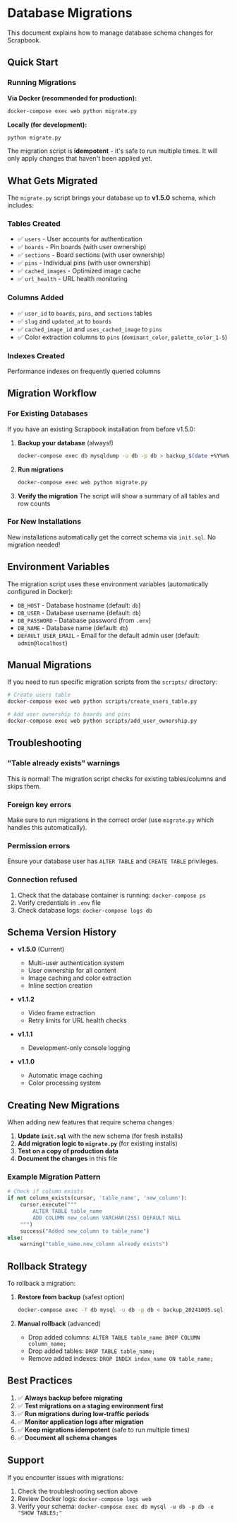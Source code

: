 # Database Migrations

This document explains how to manage database schema changes for Scrapbook.

## Quick Start

### Running Migrations

**Via Docker (recommended for production):**
```bash
docker-compose exec web python migrate.py
```

**Locally (for development):**
```bash
python migrate.py
```

The migration script is **idempotent** - it's safe to run multiple times. It will only apply changes that haven't been applied yet.

## What Gets Migrated

The `migrate.py` script brings your database up to **v1.5.0** schema, which includes:

### Tables Created
- ✅ `users` - User accounts for authentication
- ✅ `boards` - Pin boards (with user ownership)
- ✅ `sections` - Board sections (with user ownership)
- ✅ `pins` - Individual pins (with user ownership)
- ✅ `cached_images` - Optimized image cache
- ✅ `url_health` - URL health monitoring

### Columns Added
- ✅ `user_id` to `boards`, `pins`, and `sections` tables
- ✅ `slug` and `updated_at` to `boards`
- ✅ `cached_image_id` and `uses_cached_image` to `pins`
- ✅ Color extraction columns to `pins` (`dominant_color`, `palette_color_1-5`)

### Indexes Created
Performance indexes on frequently queried columns

## Migration Workflow

### For Existing Databases

If you have an existing Scrapbook installation from before v1.5.0:

1. **Backup your database** (always!)
   ```bash
   docker-compose exec db mysqldump -u db -p db > backup_$(date +%Y%m%d).sql
   ```

2. **Run migrations**
   ```bash
   docker-compose exec web python migrate.py
   ```

3. **Verify the migration**
   The script will show a summary of all tables and row counts

### For New Installations

New installations automatically get the correct schema via `init.sql`. No migration needed!

## Environment Variables

The migration script uses these environment variables (automatically configured in Docker):

- `DB_HOST` - Database hostname (default: `db`)
- `DB_USER` - Database username (default: `db`)
- `DB_PASSWORD` - Database password (from `.env`)
- `DB_NAME` - Database name (default: `db`)
- `DEFAULT_USER_EMAIL` - Email for the default admin user (default: `admin@localhost`)

## Manual Migrations

If you need to run specific migration scripts from the `scripts/` directory:

```bash
# Create users table
docker-compose exec web python scripts/create_users_table.py

# Add user ownership to boards and pins
docker-compose exec web python scripts/add_user_ownership.py
```

## Troubleshooting

### "Table already exists" warnings
This is normal! The migration script checks for existing tables/columns and skips them.

### Foreign key errors
Make sure to run migrations in the correct order (use `migrate.py` which handles this automatically).

### Permission errors
Ensure your database user has `ALTER TABLE` and `CREATE TABLE` privileges.

### Connection refused
1. Check that the database container is running: `docker-compose ps`
2. Verify credentials in `.env` file
3. Check database logs: `docker-compose logs db`

## Schema Version History

- **v1.5.0** (Current)
  - Multi-user authentication system
  - User ownership for all content
  - Image caching and color extraction
  - Inline section creation

- **v1.1.2** 
  - Video frame extraction
  - Retry limits for URL health checks

- **v1.1.1**
  - Development-only console logging

- **v1.1.0**
  - Automatic image caching
  - Color processing system

## Creating New Migrations

When adding new features that require schema changes:

1. **Update `init.sql`** with the new schema (for fresh installs)
2. **Add migration logic to `migrate.py`** (for existing installs)
3. **Test on a copy of production data**
4. **Document the changes** in this file

### Example Migration Pattern

```python
# Check if column exists
if not column_exists(cursor, 'table_name', 'new_column'):
    cursor.execute("""
        ALTER TABLE table_name 
        ADD COLUMN new_column VARCHAR(255) DEFAULT NULL
    """)
    success("Added new_column to table_name")
else:
    warning("table_name.new_column already exists")
```

## Rollback Strategy

To rollback a migration:

1. **Restore from backup** (safest option)
   ```bash
   docker-compose exec -T db mysql -u db -p db < backup_20241005.sql
   ```

2. **Manual rollback** (advanced)
   - Drop added columns: `ALTER TABLE table_name DROP COLUMN column_name;`
   - Drop added tables: `DROP TABLE table_name;`
   - Remove added indexes: `DROP INDEX index_name ON table_name;`

## Best Practices

1. ✅ **Always backup before migrating**
2. ✅ **Test migrations on a staging environment first**
3. ✅ **Run migrations during low-traffic periods**
4. ✅ **Monitor application logs after migration**
5. ✅ **Keep migrations idempotent** (safe to run multiple times)
6. ✅ **Document all schema changes**

## Support

If you encounter issues with migrations:
1. Check the troubleshooting section above
2. Review Docker logs: `docker-compose logs web`
3. Verify your schema: `docker-compose exec db mysql -u db -p db -e "SHOW TABLES;"`

